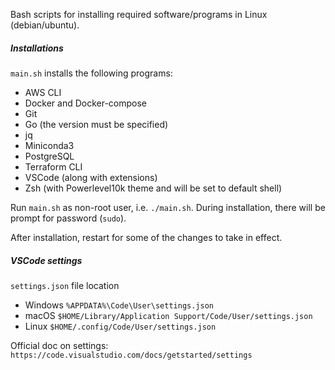 Bash scripts for installing required software/programs in Linux (debian/ubuntu).

##### Installations
`main.sh` installs the following programs:
- AWS CLI
- Docker and Docker-compose
- Git
- Go (the version must be specified)
- jq
- Miniconda3
- PostgreSQL
- Terraform CLI
- VSCode (along with extensions) 
- Zsh (with Powerlevel10k theme and will be set to default shell)

Run `main.sh` as non-root user, i.e. `./main.sh`. During installation, there will be prompt for password (`sudo`).  

After installation, restart for some of the changes to take in effect.

##### VSCode settings
`settings.json` file location
- Windows `%APPDATA%\Code\User\settings.json`
- macOS `$HOME/Library/Application Support/Code/User/settings.json`
- Linux `$HOME/.config/Code/User/settings.json`

Official doc on settings: `https://code.visualstudio.com/docs/getstarted/settings`
